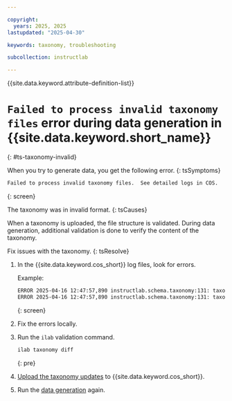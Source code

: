 ```yaml
---

copyright:
  years: 2025, 2025
lastupdated: "2025-04-30"

keywords: taxonomy, troubleshooting

subcollection: instructlab

---
```


{{site.data.keyword.attribute-definition-list}}

# `Failed to process invalid taxonomy files` error during data generation in {{site.data.keyword.short_name}}
{: #ts-taxonomy-invalid}


When you try to generate data, you get the following error.
{: tsSymptoms}

```txt
Failed to process invalid taxonomy files.  See detailed logs in COS.
```
{: screen}


The taxonomy was in invalid format.
{: tsCauses}

When a taxonomy is uploaded, the file structure is validated. During data generation, additional validation is done to verify the content of the taxonomy.


Fix issues with the taxonomy.
{: tsResolve}

1. In the {{site.data.keyword.cos_short}} log files, look for errors.

    Example:
    ```txt
    ERROR 2025-04-16 12:47:57,890 instructlab.schema.taxonomy:131: taxonomy-small/knowledge/opensource/instructlab/qna.yaml:14:27 trailing spaces (trailing-spaces)
    ERROR 2025-04-16 12:47:57,890 instructlab.schema.taxonomy:131: taxonomy-small/knowledge/opensource/instructlab/qna.yaml:15:20 trailing spaces (trailing-spaces)
    ```
    {: screen}

1. Fix the errors locally.

1. Run the `ilab` validation command.

    ```sh
    ilab taxonomy diff
    ```
    {: pre}

1. [Upload the taxonomy updates](/docs/instructlab?topic=instructlab-getting-started&interface=ui#taxonomy-add-ui) to {{site.data.keyword.cos_short}}.

1. Run the [data generation](/docs/instructlab?topic=instructlab-data-generate) again.


 
